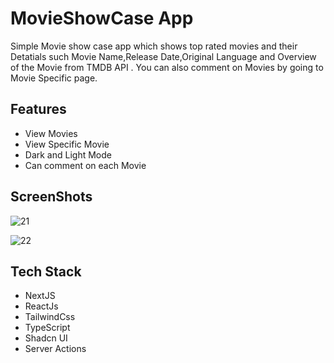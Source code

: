 # MovieShowCase App

Simple Movie show case app which shows top rated movies and their Detatials such Movie Name,Release Date,Original Language and Overview of the Movie from TMDB  API .
You can also comment on Movies by going to Movie Specific page.

## Features 
  - View Movies
  - View Specific Movie
  - Dark and Light Mode
  - Can comment on each Movie


## ScreenShots
![21](https://github.com/MasabBinZia/movieshow-case-app/assets/94193065/d26bae63-a24b-4553-a3e7-1ba4d6d786f4)

![22](https://github.com/MasabBinZia/movieshow-case-app/assets/94193065/aec06af3-b66f-4324-961e-b32ad1654455)

## Tech Stack
  - NextJS
  - ReactJs
  - TailwindCss
  - TypeScript
  - Shadcn UI
  - Server Actions
